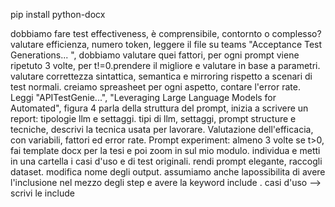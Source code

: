 pip install python-docx

dobbiamo fare test effectiveness, è comprensibile, contornto o complesso?
valutare efficienza, numero token, leggere il file su teams "Acceptance Test Generations... ", 
dobbiamo valutare quei fattori, per ogni prompt viene ripetuto 3 volte, per t!=0.prendere il migliore e valutare in base a parametri. valutare correttezza sintattica, semantica e mirroring rispetto a scenari di test normali.
creiamo spreasheet per ogni aspetto, contare l'error rate. Leggi "APITestGenie...", "Leveraging Large Language Models for Automated", figura 4 parla della struttura del prompt, inizia a scrivere un report: tipologie llm e settaggi. tipi di llm, settaggi, prompt structure e tecniche, descrivi la tecnica usata per lavorare.
Valutazione dell'efficacia, con variabili, fattori ed error rate.
Prompt experiment: almeno 3 volte se t>0, fai template docx per la tesi e poi zoom in sul mio modulo.
individua e metti in una cartella i casi d'uso e di test originali. rendi prompt elegante, raccogli dataset. modifica nome degli output. assumiamo anche lapossibilita di avere l'inclusione nel mezzo degli step e avere la keyword include .
casi d'uso --> scrivi le include